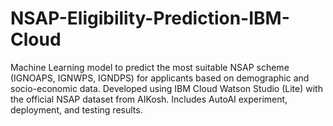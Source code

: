 # NSAP-Eligibility-Prediction-IBM-Cloud
Machine Learning model to predict the most suitable NSAP scheme (IGNOAPS, IGNWPS, IGNDPS) for applicants based on demographic and socio-economic data.  Developed using IBM Cloud Watson Studio (Lite) with the official NSAP dataset from AIKosh. Includes AutoAI experiment, deployment, and testing results.
